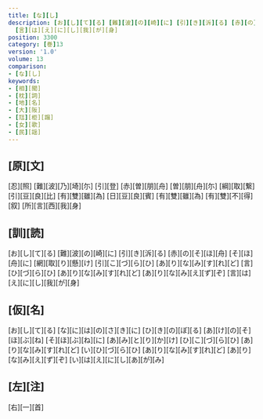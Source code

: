 ```yaml
---
title: [な][し]
description: [お][し][て][る] [難][波][の][崎][に] [引][き][泝][る] [赤][の][そ][ほ][舟] [そ][ほ][舟][に] [網][取][り][懸][け] [引][こ][づ][ら][ひ] [あ][り][な][み][す][れ][ど] [言][ひ][づ][ら][ひ] [あ][り][な][み][す][れ][ど] [あ][り][な][み][え][ず][ぞ]
  [言][は][え][に][し][我][が][身]
position: 3300
category: [巻]13
version: '1.0'
volume: 13
comparison:
- [な][し]
keywords:
- [相][聞]
- [枕][詞]
- [地][名]
- [大][阪]
- [尫][柜][蹋]
- [女][歌]
- [民][謡]
---
```


## [原][文]

[忍][照] [難][波][乃][埼][尓] [引][登] [赤][曽][朋][舟] [曽][朋][舟][尓] [綱][取][繋] [引][豆][良][比] [有][雙][雖][為] [日][豆][良][賓] [有][雙][雖][為] [有][雙][不][得][叙] [所][言][西][我][身]

## [訓][読]

[お][し][て][る] [難][波][の][崎][に] [引][き][泝][る] [赤][の][そ][ほ][舟] [そ][ほ][舟][に] [網][取][り][懸][け] [引][こ][づ][ら][ひ] [あ][り][な][み][す][れ][ど] [言][ひ][づ][ら][ひ] [あ][り][な][み][す][れ][ど] [あ][り][な][み][え][ず][ぞ] [言][は][え][に][し][我][が][身]

## [仮][名]

[お][し][て][る] [な][に][は][の][さ][き][に] [ひ][き][の][ぼ][る] [あ][け][の][そ][ほ][ぶ][ね] [そ][ほ][ぶ][ね][に] [あ][み][と][り][か][け] [ひ][こ][づ][ら][ひ] [あ][り][な][み][す][れ][ど] [い][ひ][づ][ら][ひ] [あ][り][な][み][す][れ][ど] [あ][り][な][み][え][ず][ぞ] [い][は][え][に][し][あ][が][み]

## [左][注]

[右][一][首]

